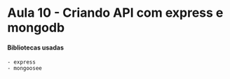 # Aula 10 - Criando API com express e mongodb 

#### Bibliotecas usadas
    - express
    - mongoosee
    
